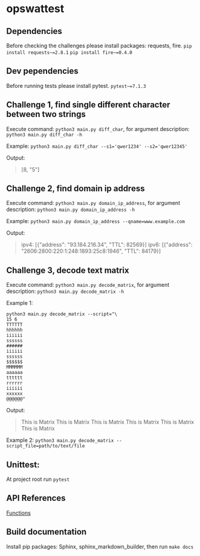 # opswattest

## Dependencies

Before checking the challenges please install packages: requests, fire. 
`pip install requests~=2.8.1` 
`pip install fire~=0.4.0` 

## Dev pependencies

Before running tests please install pytest.
`pytest~=7.1.3`

## Challenge 1, find single different character between two strings

Execute command: `python3 main.py diff_char`, for argument description: `python3 main.py diff_char -h`

Example: `python3 main.py diff_char --s1='qwer1234' --s2='qwer12345'`

Output: 
> [8, "5"]

## Challenge 2, find domain ip address

Execute command: `python3 main.py domain_ip_address`, for argument description: `python3 main.py domain_ip_address -h`

Example: `python3 main.py domain_ip_address --qname=www.example.com`

Output: 
> ipv4: [{"address": "93.184.216.34", "TTL": 82569}]
> ipv6: [{"address": "2606:2800:220:1:248:1893:25c8:1946", "TTL": 84179}]

## Challenge 3, decode text matrix

Execute command: `python3 main.py decode_matrix`, for argument description: `python3 main.py decode_matrix -h`

Example 1: 
```
python3 main.py decode_matrix --script="\
15 6
TTTTTT
hhhhhh
iiiiii
ssssss
######
iiiiii
ssssss
$$$$$$
MMMMMM
aaaaaa
tttttt
rrrrrr
iiiiii
xxxxxx
@@@@@@"
```

Output: 
> This is Matrix This is Matrix This is Matrix This is Matrix This is Matrix This is Matrix

Example 2: `python3 main.py decode_matrix --script_file=path/to/text/file`

## Unittest:

At project root run `pytest`

## API References
[Functions](https://github.com/sysang/opswattest/blob/master/docs/build/markdown/index.md)

## Build documentation

Install pip packages: Sphinx, sphinx_markdown_builder, then run `make docs`

